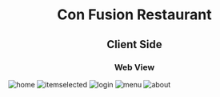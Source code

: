 <h1 align="center">Con Fusion Restaurant</h1>    
<h2 align="center">Client Side</h2> 


<div style="margin : 0px auto;">

<h3 align="center">Web View</h3> 

	
</div>

![home](https://user-images.githubusercontent.com/61186175/150513131-8425e94b-7ca7-498e-88d0-f912a0c86e5e.PNG)
![itemselected](https://user-images.githubusercontent.com/61186175/150513138-98e3ef75-86d9-430b-aa9c-53ef7099ae0f.PNG)
![login](https://user-images.githubusercontent.com/61186175/150513141-df3cd57f-efd2-4903-84d1-048369cfa165.PNG)
![menu](https://user-images.githubusercontent.com/61186175/150513143-920a2c9b-045d-4547-9f30-772f8271a772.PNG)
![about](https://user-images.githubusercontent.com/61186175/150513145-676e3dac-69eb-43b1-be37-1640f000f7ff.PNG)
